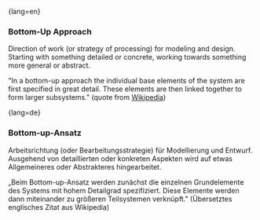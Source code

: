 {lang=en}
### Bottom-Up Approach

Direction of work (or strategy of processing) for modeling and design.
Starting with something detailed or concrete,
working towards something more general or abstract.

  "In a bottom-up approach the individual base elements of the
  system are first specified in great detail.
  These elements are then linked together to form larger subsystems." (quote from [Wikipedia](https://en.wikipedia.org/wiki/Top-down_and_bottom-up_design))


{lang=de}
### Bottom-up-Ansatz

Arbeitsrichtung (oder Bearbeitungsstrategie) für Modellierung und
Entwurf. Ausgehend von detaillierten oder konkreten Aspekten wird auf
etwas Allgemeineres oder Abstrakteres hingearbeitet.

„Beim Bottom-up-Ansatz werden zunächst die einzelnen Grundelemente des
Systems mit hohem Detailgrad spezifiziert. Diese Elemente werden dann
miteinander zu größeren Teilsystemen verknüpft." (Übersetztes
englisches Zitat aus Wikipedia)
